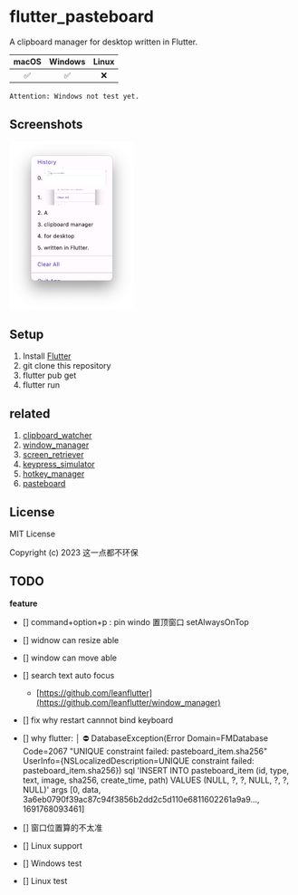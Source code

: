 # flutter_pasteboard

A clipboard manager for desktop written in Flutter.

| macOS | Windows | Linux |
| :---: | :---: | :---: |
| ✅ | ✅ | ❌ |

`Attention: Windows not test yet.`

## Screenshots

<img src="./screenshot.png" width="220" >

## Setup

1. Install [Flutter](https://flutter.dev/docs/get-started/install)
2. git clone this repository
3. flutter pub get
4. flutter run

## related

1. [clipboard_watcher](https://github.com/leanflutter/clipboard_watcher)
2. [window_manager](https://github.com/leanflutter/window_manager)
3. [screen_retriever](https://github.com/leanflutter/screen_retriever)
4. [keypress_simulator](https://github.com/leanflutter/keypress_simulator)
5. [hotkey_manager](https://github.com/leanflutter/hotkey_manager)
6. [pasteboard](https://github.com/MixinNetwork/flutter-plugins/tree/main/packages/pasteboard)

## License

MIT License

Copyright (c) 2023 这一点都不环保



## TODO
**feature**
- [] command+option+p : pin windo 置顶窗口  setAlwaysOnTop
- [] widnow can resize able
- [] window can move able
- [] search text auto focus
  - [https://github.com/leanflutter](https://github.com/leanflutter/window_manager)
- [] fix why restart cannnot bind keyboard
- [] why flutter: │ ⛔ DatabaseException(Error Domain=FMDatabase Code=2067 "UNIQUE constraint failed: pasteboard_item.sha256" UserInfo={NSLocalizedDescription=UNIQUE constraint failed: pasteboard_item.sha256}) sql 'INSERT INTO pasteboard_item (id, type, text, image, sha256, create_time, path) VALUES (NULL, ?, ?, NULL, ?, ?, NULL)' args [0, data, 3a6eb0790f39ac87c94f3856b2dd2c5d110e6811602261a9a9..., 1691768093461]
- [] 窗口位置算的不太准


- [] Linux support
- [] Windows test
- [] Linux test
